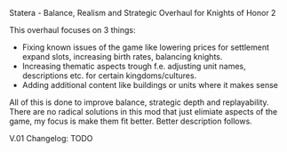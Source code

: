 Statera - Balance, Realism and Strategic Overhaul for Knights of Honor 2

This overhaul focuses on 3 things:
- Fixing known issues of the game like lowering prices for settlement expand slots, increasing birth rates, balancing knights.
- Increasing thematic aspects trough f.e. adjusting unit names, descriptions etc. for certain kingdoms/cultures.
- Adding additional content like buildings or units where it makes sense

All of this is done to improve balance, strategic depth and replayability.
There are no radical solutions in this mod that just elimiate aspects of the game, my focus is make them fit better.
Better description follows.

V.01 Changelog:
TODO